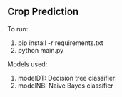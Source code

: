 ## Crop Prediction

To run: 

1) pip install -r requirements.txt
2) python main.py


Models used: 

1) modelDT: Decision tree classifier
2) modelNB: Naive Bayes classifier